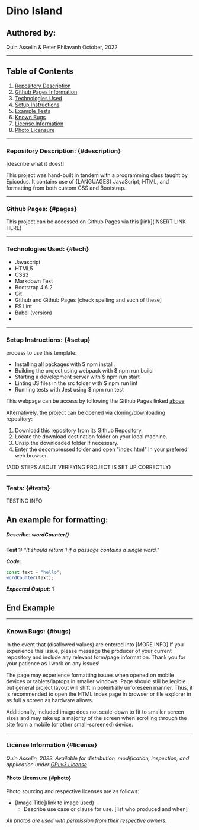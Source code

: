 # Dino Island

## Authored by: 
Quin Asselin & Peter Philavanh
October, 2022

***

## Table of Contents
1. [Repository Description](#description)
2. [Github Pages Information](#pages)
3. [Technologies Used](#tech)
4. [Setup Instructions](#setup)
5. [Example Tests](#tests)
6. [Known Bugs](#bugs)
7. [License Information](#license)
8. [Photo Licensure](#photo)

*** 

### Repository Description: {#description}
[describe what it does!]

This project was hand-built in tandem with a programming class taught by Epicodus. It contains use of {LANGUAGES} JavaScript, HTML, and formatting from both custom CSS and Bootstrap. 

***

### Github Pages: {#pages}
This project can be accessed on Github Pages via this [link](INSERT LINK HERE)


***

### Technologies Used: {#tech}
- Javascript
- HTML5
- CSS3
- Markdown Text
- Bootstrap 4.6.2
- Git
- Github and Github Pages
[check spelling and such of these]
- ES Lint
- Babel (version)
- 
***

### Setup Instructions: {#setup}
process to use this template:

- Installing all packages with $ npm install.
- Building the project using webpack with $ npm run build
- Starting a development server with $ npm run start
- Linting JS files in the src folder with $ npm run lint
- Running tests with Jest using $ npm run test


This webpage can be access by following the Github Pages linked [above](#pages)

Alternatively, the project can be opened via cloning/downloading repository:
1. Download this repository from its Github Repository.
2. Locate the download destination folder on your local machine.
3. Unzip the downloaded folder if necessary.
4. Enter the decompressed folder and open "index.html" in your prefered web browser.

(ADD STEPS ABOUT VERIFYING PROJECT IS SET UP CORRECTLY)
***

### Tests: {#tests}
TESTING INFO
## An example for formatting:
##### Describe: wordCounter()
**Test 1:** 
*"It should return 1 if a passage contains a single word."*

***Code:***
```javascript
const text = "hello";
wordCounter(text);
```
***Expected Output:***
1
## End Example
***

### Known Bugs: {#bugs}
In the event that (disallowed values) are entered into [MORE INFO] If you experience this issue, please message the producer of your current repository and include any relevant form/page information. Thank you for your patience as I work on any issues!

The page may experience formatting issues when opened on mobile devices or tablets/laptops in smaller windows. Page should still be legible but general project layout will shift in potentially unforeseen manner. Thus, it is recommended to open the HTML index page in browser or file explorer in as full a screen as hardware allows.

Additionally, included image does not scale-down to fit to smaller screen sizes and may take up a majority of the screen when scrolling through the site from a mobile (or other small-screened) device.

***

### License Information {#license}
*Quin Asselin, 2022. Available for distribution, modification, inspection, and application under [GPLv3 License](https://www.gnu.org/licenses/gpl-3.0.en.html)*

#### Photo Licensure {#photo}
Photo sourcing and respective licenses are as follows:
- [Image Title](link to image used)
  * Describe use case or clause for use. [list who produced and when]

*All photos are used with permission from their respective owners.*